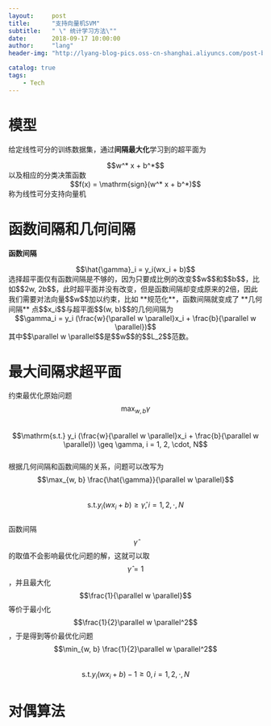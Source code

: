 ```yaml
---
layout:     post
title:      "支持向量机SVM"
subtitle:   " \" 统计学习方法\""
date:       2018-09-17 10:00:00
author:     "lang"
header-img: "http://lyang-blog-pics.oss-cn-shanghai.aliyuncs.com/post-bg-2017/0330/170330.jpg"

catalog: true
tags:
    - Tech
---
```


# 模型

给定线性可分的训练数据集，通过**间隔最大化**学习到的超平面为  
<center>$$w^* x + b^*$$</center>  
以及相应的分类决策函数  
<center>$$f(x) = \mathrm{sign}(w^* x + b^*)$$</center>  
称为线性可分支持向量机

# 函数间隔和几何间隔

**函数间隔**  
<center>$$\hat{\gamma}_i = y_i(wx_i + b)$$</center>  
选择超平面仅有函数间隔是不够的，因为只要成比例的改变$$w$$和$$b$$，比如$$2w, 2b$$，此时超平面并没有改变，但是函数间隔却变成原来的2倍，因此我们需要对法向量$$w$$加以约束，比如 **规范化**，函数间隔就变成了 **几何间隔**  
点$$x_i$$与超平面$$(w, b)$$的几何间隔为  
<center>$$\gamma_i = y_i (\frac{w}{\parallel w \parallel}x_i + \frac{b}{\parallel w \parallel})$$</center>  
其中$$\parallel w \parallel$$是$$w$$的$$L_2$$范数。

# 最大间隔求超平面

约束最优化原始问题  
$$\max_{w, b} \gamma$$  
$$\mathrm{s.t.} y_i (\frac{w}{\parallel w \parallel}x_i + \frac{b}{\parallel w \parallel}) \geq \gamma, i = 1, 2, \cdot, N$$  
根据几何间隔和函数间隔的关系，问题可以改写为  
$$\max_{w, b} \frac{\hat{\gamma}}{\parallel w \parallel}$$  
$$\mathrm{s.t.} y_i (wx_i + b) \geq \hat{\gamma}, i = 1, 2, \cdot, N$$  
函数间隔$$\hat{\gamma}$$的取值不会影响最优化问题的解，这就可以取$$\hat{\gamma} = 1$$，并且最大化$$\frac{1}{\parallel w \parallel}$$等价于最小化$$\frac{1}{2}\parallel w \parallel^2$$，于是得到等价最优化问题  
$$\min_{w, b} \frac{1}{2}\parallel w \parallel^2$$  
$$\mathrm{s.t.} y_i (wx_i + b) - 1 \geq 0, i = 1, 2, \cdot, N$$  

# 对偶算法


